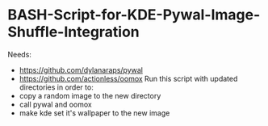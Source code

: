 # BASH-Script-for-KDE-Pywal-Image-Shuffle-Integration

Needs:
- https://github.com/dylanaraps/pywal
- https://github.com/actionless/oomox
Run this script with updated directories in order to:
- copy a random image to the new directory
- call pywal and oomox
- make kde set it's wallpaper to the new image
